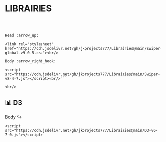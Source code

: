 # LIBRAIRIES
<br/>

``` ## :card_index: SWIPER

Head :arrow_up:

<link rel="stylesheet" href="https://cdn.jsdelivr.net/gh/jkprojects777/Librairies@main/swiper-global-v9-0-5.css"><br/>

Body :arrow_right_hook:

<script src="https://cdn.jsdelivr.net/gh/jkprojects777/Librairies@main/Swiper-v8-4-7.js"></script><br/>```

<br/>
```
## :bar_chart: D3

Body :arrow_right_hook:

```<script src="https://cdn.jsdelivr.net/gh/jkprojects777/Librairies@main/D3-v6-7-0.js"></script>```<br/>
```
